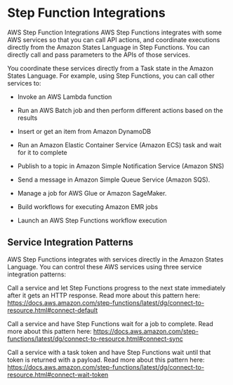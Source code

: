 # Step Function Integrations

AWS Step Function Integrations
AWS Step Functions integrates with some AWS services so that you can call API actions, and coordinate executions directly from the Amazon States Language in Step Functions. You can directly call and pass parameters to the APIs of those services.

You coordinate these services directly from a Task state in the Amazon States Language. For example, using Step Functions, you can call other services to: 

- Invoke an AWS Lambda function

- Run an AWS Batch job and then perform different actions based on the results

- Insert or get an item from Amazon DynamoDB

- Run an Amazon Elastic Container Service (Amazon ECS) task and wait for it to complete

- Publish to a topic in Amazon Simple Notification Service (Amazon SNS)

- Send a message in Amazon Simple Queue Service (Amazon SQS).

- Manage a job for AWS Glue or Amazon SageMaker.

- Build workflows for executing Amazon EMR jobs

- Launch an AWS Step Functions workflow execution

## Service Integration Patterns

AWS Step Functions integrates with services directly in the Amazon States Language. You can control these AWS services using three service integration patterns:

Call a service and let Step Functions progress to the next state immediately after it gets an HTTP response. Read more about this pattern here: https://docs.aws.amazon.com/step-functions/latest/dg/connect-to-resource.html#connect-default

Call a service and have Step Functions wait for a job to complete. Read more about this pattern here: https://docs.aws.amazon.com/step-functions/latest/dg/connect-to-resource.html#connect-sync

Call a service with a task token and have Step Functions wait until that token is returned with a payload. Read more about this pattern here: https://docs.aws.amazon.com/step-functions/latest/dg/connect-to-resource.html#connect-wait-token   